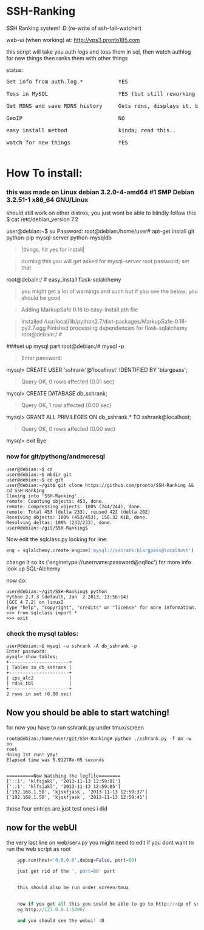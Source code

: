 SSH-Ranking
===========

SSH Ranking system! :D (re-write of ssh-fail-watcher)


web-ui (when working) at: http://vps3.pronto185.com

this script will take you auth logs and toss them in sql, then watch authlog for new things
then ranks them with other things

status:
<pre>
Get info from auth.log.*           YES

Toss in MySQL                      YES (but still reworking now DB works)

Get RDNS and save RDNS history     Gets rdns, displays it. but not history

GeoIP                              NO

easy install method                kinda; read this..

watch for new things               YES

</pre>

# How To install:
### this was made on Linux debian 3.2.0-4-amd64 #1 SMP Debian 3.2.51-1 x86_64 GNU/Linux
should still work on other distros; you just wont be able to blindly follow this
$ cat /etc/debian_version 
7.2

user@debian:~$ su
Password: 
root@debian:/home/user# apt-get install git python-pip mysql-server python-mysqldb 
>|things, hit yes for install|

>durning this you will get asked for mysql-server root password; set that 

root@debain:/ # easy_install flask-sqlalchemy
>you might get a lot of warnings and such but if you see the below; you should be good

>Adding MarkupSafe 0.18 to easy-install.pth file

>Installed /usr/local/lib/python2.7/dist-packages/MarkupSafe-0.18-py2.7.egg
Finished processing dependencies for flask-sqlalchemy
root@debain:/ # 



###set up mysql part
root@debian:/# mysql -p
>Enter password: 

mysql&#62; CREATE USER 'sshrank'@'localhost' IDENTIFIED BY 'blargpass';
>Query OK, 0 rows affected (0.01 sec)

mysql&#62; CREATE DATABASE db_sshrank;
>Query OK, 1 row affected (0.00 sec)

mysql&#62; GRANT ALL PRIVILEGES ON db_sshrank.* TO sshrank@localhost;
>Query OK, 0 rows affected (0.00 sec)

mysql> exit
Bye


### now for git/pythong/andmoresql

```
user@debian:~$ cd
user@debian:~$ mkdir git
user@debian:~$ cd git
user@debian:~/git$ git clone https://github.com/pronto/SSH-Ranking && cd SSH-Ranking
Cloning into 'SSH-Ranking'...
remote: Counting objects: 453, done.
remote: Compressing objects: 100% (244/244), done.
remote: Total 453 (delta 233), reused 422 (delta 202)
Receiving objects: 100% (453/453), 158.32 KiB, done.
Resolving deltas: 100% (233/233), done.
user@debian:~/git/SSH-Ranking$ 
```


Now edit the sqlclass.py
looking for line:
```python
eng = sqlalchemy.create_engine('mysql://sshrank:blargpass@localhost')
```
change it so its ('enginetype://username:password@sqlloc')  for more info look up SQL-Alchemy

now do:
```
user@debian:~/git/SSH-Ranking$ python
Python 2.7.3 (default, Jan  2 2013, 13:56:14) 
[GCC 4.7.2] on linux2
Type "help", "copyright", "credits" or "license" for more information.
>>> from sqlclass import *
>>> exit
```


### check the mysql tables:
```
user@debian:~$ mysql -u sshrank -A db_sshrank -p
Enter password: 
mysql> show tables;
+----------------------+
| Tables_in_db_sshrank |
+----------------------+
| ips_alc2             |
| rdns_tbl             |
+----------------------+
2 rows in set (0.00 sec)
```


## Now you should be able to start watching!
for now you have to run sshrank.py under tmux/screen
```
root@debian:/home/user/git/SSH-Ranking# python ./sshrank.py -f on -w on
root
doing 1st run! yay!
Elapsed time was 5.91278e-05 seconds


==========Now Watching the logfile========
['::1', 'klfsjakl', '2013-11-13 12:59:01']
['::1', 'klfsjakl', '2013-11-13 12:59:05']
['192.168.1.50', 'kjskfjask', '2013-11-13 12:59:37']
['192.168.1.50', 'kjskfjask', '2013-11-13 12:59:41']
```
those four entries are just test ones i did



## now for the webUI
the very last line on  web/serv.py you might need to edit if you dont want to run the web script as root
```python
    app.run(host='0.0.0.0',debug=False, port=80)
    ```
    just get rid of the ', port=80' part


    this should also be run under screen/tmux


    now if you get all this you sould be able to go to http://<ip of serve>:<port>
    eg http://127.0.0.1:5000/

    and you should see the webui! :D 
